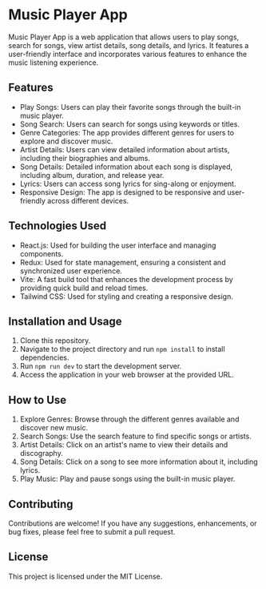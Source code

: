 # Music Player App

Music Player App is a web application that allows users to play songs, search for songs, view artist details, song details, and lyrics. It features a user-friendly interface and incorporates various features to enhance the music listening experience.

## Features

- Play Songs: Users can play their favorite songs through the built-in music player.
- Song Search: Users can search for songs using keywords or titles.
- Genre Categories: The app provides different genres for users to explore and discover music.
- Artist Details: Users can view detailed information about artists, including their biographies and albums.
- Song Details: Detailed information about each song is displayed, including album, duration, and release year.
- Lyrics: Users can access song lyrics for sing-along or enjoyment.
- Responsive Design: The app is designed to be responsive and user-friendly across different devices.

## Technologies Used

- React.js: Used for building the user interface and managing components.
- Redux: Used for state management, ensuring a consistent and synchronized user experience.
- Vite: A fast build tool that enhances the development process by providing quick build and reload times.
- Tailwind CSS: Used for styling and creating a responsive design.


## Installation and Usage

1. Clone this repository.
2. Navigate to the project directory and run `npm install` to install dependencies.
3. Run `npm run dev` to start the development server.
4. Access the application in your web browser at the provided URL.

## How to Use

1. Explore Genres: Browse through the different genres available and discover new music.
2. Search Songs: Use the search feature to find specific songs or artists.
3. Artist Details: Click on an artist's name to view their details and discography.
4. Song Details: Click on a song to see more information about it, including lyrics.
5. Play Music: Play and pause songs using the built-in music player.

## Contributing

Contributions are welcome! If you have any suggestions, enhancements, or bug fixes, please feel free to submit a pull request.

## License

This project is licensed under the MIT License.



